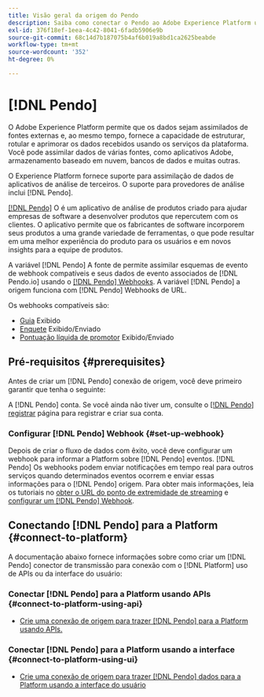 ```yaml
---
title: Visão geral da origem do Pendo
description: Saiba como conectar o Pendo ao Adobe Experience Platform usando APIs ou a interface do usuário utilizando webhooks
exl-id: 376f18ef-1eea-4c42-8041-6fadb5906e9b
source-git-commit: 68c14d7b187075b4af6b019a8bd1ca2625beabde
workflow-type: tm+mt
source-wordcount: '352'
ht-degree: 0%

---
```


# [!DNL Pendo]

O Adobe Experience Platform permite que os dados sejam assimilados de fontes externas e, ao mesmo tempo, fornece a capacidade de estruturar, rotular e aprimorar os dados recebidos usando os serviços da plataforma. Você pode assimilar dados de várias fontes, como aplicativos Adobe, armazenamento baseado em nuvem, bancos de dados e muitas outras.

O Experience Platform fornece suporte para assimilação de dados de aplicativos de análise de terceiros. O suporte para provedores de análise inclui [!DNL Pendo].

[[!DNL Pendo]](https://pendo.io/) O é um aplicativo de análise de produtos criado para ajudar empresas de software a desenvolver produtos que repercutem com os clientes. O aplicativo permite que os fabricantes de software incorporem seus produtos a uma grande variedade de ferramentas, o que pode resultar em uma melhor experiência do produto para os usuários e em novos insights para a equipe de produtos.

A variável [!DNL Pendo] A fonte de permite assimilar esquemas de evento de webhook compatíveis e seus dados de evento associados de [!DNL Pendo.io] usando o [[!DNL Pendo] Webhooks](https://support.pendo.io/hc/en-us/articles/360032285012-Webhooks). A variável [!DNL Pendo] a origem funciona com [!DNL Pendo] Webhooks de URL.

Os webhooks compatíveis são:

* [Guia](https://support.pendo.io/hc/en-us/articles/8146679315867-Creating-a-Guide) Exibido
* [Enquete](https://support.pendo.io/hc/en-us/articles/360031867152-Polls-Classic-) Exibido/Enviado
* [Pontuação líquida de promotor](https://support.pendo.io/hc/en-us/articles/360033527151-Set-up-an-NPS-Survey) Exibido/Enviado

## Pré-requisitos {#prerequisites}

Antes de criar um [!DNL Pendo] conexão de origem, você deve primeiro garantir que tenha o seguinte:

A [!DNL Pendo] conta. Se você ainda não tiver um, consulte o [[!DNL Pendo] registrar](https://app.pendo.io/register) página para registrar e criar sua conta.

### Configurar [!DNL Pendo] Webhook {#set-up-webhook}

Depois de criar o fluxo de dados com êxito, você deve configurar um webhook para informar a Platform sobre [!DNL Pendo] eventos. [!DNL Pendo] Os webhooks podem enviar notificações em tempo real para outros serviços quando determinados eventos ocorrem e enviar essas informações para o [!DNL Pendo] origem. Para obter mais informações, leia os tutoriais no [obter o URL do ponto de extremidade de streaming](../../tutorials/ui/create/analytics/pendo-webhook.md#get-streaming-endpoint) e [configurar um [!DNL Pendo] Webhook](../../tutorials/ui/create/analytics/pendo-webhook.md#set-up-webhook).

## Conectando [!DNL Pendo] para a Platform {#connect-to-platform}

A documentação abaixo fornece informações sobre como criar um [!DNL Pendo] conector de transmissão para conexão com o [!DNL Platform] uso de APIs ou da interface do usuário:

### Conectar [!DNL Pendo] para a Platform usando APIs {#connect-to-platform-using-api}

* [Crie uma conexão de origem para trazer [!DNL Pendo] para a Platform usando APIs.](../../tutorials/api/create/analytics/pendo-webhook.md)

### Conectar [!DNL Pendo] para a Platform usando a interface {#connect-to-platform-using-ui}

* [Crie uma conexão de origem para trazer [!DNL Pendo] dados para a Platform usando a interface do usuário](../../tutorials/ui/create/analytics/pendo-webhook.md)
